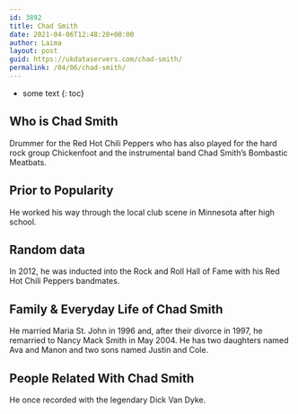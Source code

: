 ```yaml
---
id: 3892
title: Chad Smith
date: 2021-04-06T12:48:20+00:00
author: Laima
layout: post
guid: https://ukdataservers.com/chad-smith/
permalink: /04/06/chad-smith/
---
```


* some text
{: toc}


## Who is Chad Smith
                  
                  
                  
Drummer for the Red Hot Chili Peppers who has also played for the hard rock group Chickenfoot and the instrumental band Chad Smith&#8217;s Bombastic Meatbats. 
                  
              
            
              
            
                
                
                
## Prior to Popularity
                  
                  
                  
He worked his way through the local club scene in Minnesota after high school. 
                  
              
            
              
            
                
                
                
## Random data
                  
                  
                  
In 2012, he was inducted into the Rock and Roll Hall of Fame with his Red Hot Chili Peppers bandmates.
                  
              
            
              
            
                
                
                
## Family & Everyday Life of Chad Smith
                  
                  
                  
He married Maria St. John in 1996 and, after their divorce in 1997, he remarried to Nancy Mack Smith in May 2004. He has two daughters named Ava and Manon and two sons named Justin and Cole.
                  
              
            
              
            
                
                
                
## People Related With Chad Smith
                  
                  
                  
He once recorded with the legendary Dick Van Dyke.
                  
              
            
              
            
                
              
            
              
              
            
            
              
            
          
          
          